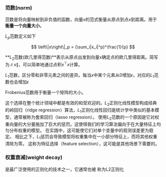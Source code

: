 <!-- markdownlint-disable MD033 MD041 -->

### 范数(norm)

范数是将向量映射到非负值的函数，向量$x$的范式衡量从原点到点$x$到距离。用于**衡量一个向量大小**。

$L_p$范数定义如下

$$
\left\|x\right\|_p = (\sum_i|x_i|^p)^\frac{1}{p}
$$

**$L_2$范数(欧几里得范数)**表示从原点出发到向量x确定点的欧几里得距离。简写为$\left\|x\right\|$，可以简单地通过点积$x^\top x$计算。

$L_1$范数，区分零和非零元素之间的差异。每当$x$中某个元素从0增加$\epsilon$，对应的$L_1$范数也会增加$\epsilon$

Frobenius范数用于衡量一个矩阵的大小。

这个选择在整个统计领域中都是有效的和受欢迎的。$L_2$正则化线性模型构成经典的岭回归（ridge regression）算法，$L_1$正则化线性回归是统计学中类似的基本模型，通常被称为套索回归（lasso regression）。 使用$L_2$范数的一个原因是它对权重向量的大分量施加了巨大的惩罚。这使得我们的学习算法偏向于在大量特征上均匀分布权重的模型。 在实践中，这可能使它们对单个变量中的观测误差更为稳定。 相比之下，$L_1$惩罚会导致模型将权重集中在一小部分特征上，而将其他权重清除为零。 这称为特征选择（feature selection），这可能是其他场景下需要的。

### 权重衰减(weight decay)

是最广泛使用的正则化的技术之一，它通常也被 称为L2正则化
